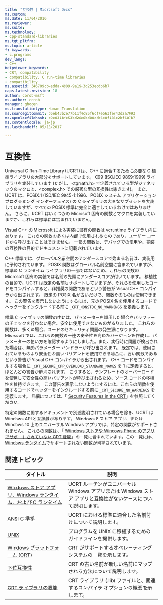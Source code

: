 ```yaml
---
title: "互換性 | Microsoft Docs"
ms.custom: 
ms.date: 11/04/2016
ms.reviewer: 
ms.suite: 
ms.technology:
- cpp-standard-libraries
ms.tgt_pltfrm: 
ms.topic: article
f1_keywords:
- c.programs
dev_langs:
- C++
helpviewer_keywords:
- CRT, compatibility
- compatibility, C run-time libraries
- compatibility
ms.assetid: 346709cb-edda-4909-9a19-3d253eddb6b7
caps.latest.revision: 18
author: corob-msft
ms.author: corob
manager: ghogen
ms.translationtype: Human Translation
ms.sourcegitcommit: d6eb43b2e77b11f4c85f6cf7e563fe743d2a7093
ms.openlocfilehash: c0c031bfc53bd28c6bd00e4b6e0f136c2bf607b7
ms.contentlocale: ja-jp
ms.lasthandoff: 05/18/2017

---
```

# <a name="compatibility"></a>互換性
Universal C Run-Time Library (UCRT) は、C++ に適合するために必要な C 標準ライブラリの大部分をサポートしています。 C99 (ISO/IEC 9899:1999) ライブラリを実装しています (ただし、\<tgmath.h> で定義されている型がジェネリックのマクロと、\<complex.h> での厳密な型の互換性は除きます)。 また、UCRT は、POSIX.1 (ISO/IEC 9945-1:1996、POSIX システム アプリケーション プログラミング インターフェイス) の C ライブラリの大きなサブセットを実装していますが、すべての POSIX 標準に完全に適合しているわけではありません。  さらに、UCRT はいくつかの Microsoft 固有の関数とマクロを実装していますが、これらは標準には含まれていません。  
  
 Visual C++ の Microsoft による実装に固有の関数は vcruntime ライブラリ内にあります。  これらの関数の多くは内部で使用されるものであり、ユーザー コードから呼び出すことはできません。 一部の関数は、デバッグでの使用や、実装の互換性の目的でドキュメントに記載されています。  
  
 C++ 標準では、グローバル名前空間のアンダースコアで始まる名前は、実装用に予約されています。 POSIX 関数はグローバル名前空間に含まれていますが、標準の C ランタイム ライブラリの一部ではないため、これらの関数の Microsoft 固有の実装では名前の先頭にアンダースコアが付いています。 移植性の目的で、UCRT は既定の名前もサポートしていますが、それらを使用したコードをコンパイルすると、非推奨の関数であるという警告が Visual C++ コンパイラから出されます。 既定の POSIX 名が古いだけで、関数そのものは使用できます。 この警告を表示しないようにするには、元の POSIX 名を使用するコードでヘッダーをインクルードする前に `_CRT_NONSTDC_NO_WARNINGS` を定義します。  
  
 標準 C ライブラリの関数の中には、パラメーターを誤用した場合やバッファーのチェックを行わない場合、安全に使用できないものがありました。 これらの関数は、多くの場合、コードのセキュリティ問題の発生源になります。 Microsoft では、これらの関数の一連の安全性を高めたバージョンを作成し、パラメーターの使い方を確認するようにしました。また、実行時に問題が検出された場合は、無効パラメーター ハンドラーが呼び出されます。  既定では、使用されているものより安全性の高いバリアントを使用できる場合に、古い関数であるという警告が Visual C++ コンパイラから出されます。 C++ コードをコンパイルする場合に `_CRT_SECURE_CPP_OVERLOAD_STANDARD_NAMES` を 1 に定義すると、ほとんどの警告が解消されます。 こうすると、テンプレートのオーバーロードを使用して安全性の高いバリアントが呼び出されるため、ソース コードの移植性を維持できます。 この警告を表示しないようにするには、これらの関数を使用するコードでヘッダーをインクルードする前に `_CRT_SECURE_NO_WARNINGS` を定義します。 詳細については、「 [Security Features in the CRT](../c-runtime-library/security-features-in-the-crt.md)」を参照してください。  
  
 特定の関数に関するドキュメントで別途説明されている場合を除き、UCRT は Windows API と互換性があります。  Windows 8 ストア アプリ、または Windows 10 上のユニバーサル Windows アプリでは、特定の関数がサポートされません。 これらの関数は、「 [/Windows ストアや Windows Phone のアプリでサポートされていない CRT 機能](http://msdn.microsoft.com/library/windows/apps/jj606124.aspx)」の一覧に含まれています。この一覧には、 [Windows ランタイム](http://msdn.microsoft.com/en-us/9a1a18b8-9802-4ec5-b9de-0d2dfdf414e9)でサポートされない関数が列挙されています。  
  
## <a name="related-articles"></a>関連トピック  
  
|タイトル|説明|  
|-----------|-----------------|  
|[Windows ストア アプリ、Windows ランタイム、および C ランタイム](../c-runtime-library/windows-store-apps-the-windows-runtime-and-the-c-run-time.md)|UCRT ルーチンがユニバーサル Windows アプリまたは Windows ストア アプリと互換性がないケースについて説明します。|  
|[ANSI C 準拠](../c-runtime-library/ansi-c-compliance.md)|UCRT における標準に適合した名前付けについて説明します。|  
|[UNIX](../c-runtime-library/unix.md)|プログラムを UNIX に移植するためのガイドラインを提供します。|  
|[Windows プラットフォーム (CRT)](../c-runtime-library/windows-platforms-crt.md)|CRT がサポートするオペレーティング システムの一覧を示します。|  
|[下位互換性](../c-runtime-library/backward-compatibility.md)|CRT の古い名前が新しい名前にマップされる方法について説明します。|  
|[CRT ライブラリの機能](../c-runtime-library/crt-library-features.md)|CRT ライブラリ (.lib) ファイルと、関連するコンパイラ オプションの概要を示します。|
